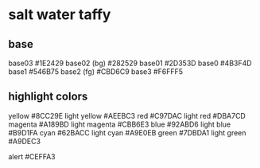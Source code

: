 # salt water taffy

## base

base03            #1E2429
base02 (bg)       #282529
base01            #2D353D
base0             #4B3F4D
base1             #546B75
base2  (fg)       #CBD6C9
base3             #F6FFF5

## highlight colors

yellow            #8CC29E
  light yellow      #AEEBC3
red               #C97DAC
  light red         #DBA7CD
magenta           #A189BD
  light magenta     #CBB6E3
blue              #92ABD6
  light blue        #B9D1FA
cyan              #62BACC
  light cyan        #A9E0EB
green             #7DBDA1
  light green       #A9DEC3

alert             #CEFFA3